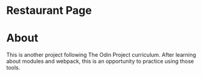 # Restaurant Page

# About
This is another project following The Odin Project curriculum. After learning about modules and webpack, this is an opportunity to practice using those tools. 
